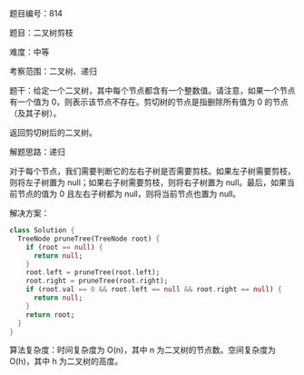 题目编号：814

题目：二叉树剪枝

难度：中等

考察范围：二叉树、递归

题干：给定一个二叉树，其中每个节点都含有一个整数值。请注意，如果一个节点有一个值为 0，则表示该节点不存在。剪切树的节点是指删除所有值为 0 的节点（及其子树）。

返回剪切树后的二叉树。

解题思路：递归

对于每个节点，我们需要判断它的左右子树是否需要剪枝。如果左子树需要剪枝，则将左子树置为 null；如果右子树需要剪枝，则将右子树置为 null。最后，如果当前节点的值为 0 且左右子树都为 null，则将当前节点也置为 null。

解决方案：

```dart
class Solution {
  TreeNode pruneTree(TreeNode root) {
    if (root == null) {
      return null;
    }
    root.left = pruneTree(root.left);
    root.right = pruneTree(root.right);
    if (root.val == 0 && root.left == null && root.right == null) {
      return null;
    }
    return root;
  }
}
```

算法复杂度：时间复杂度为 O(n)，其中 n 为二叉树的节点数。空间复杂度为 O(h)，其中 h 为二叉树的高度。